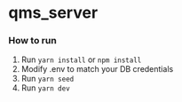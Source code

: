 # qms_server

### How to run
1. Run `yarn install` or `npm install`
2. Modify .env to match your DB credentials
3. Run `yarn seed`
4. Run `yarn dev` 
